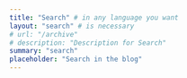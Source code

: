 ```yaml
---
title: "Search" # in any language you want
layout: "search" # is necessary
# url: "/archive"
# description: "Description for Search"
summary: "search"
placeholder: "Search in the blog"
---
```

